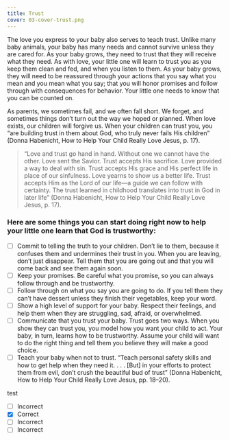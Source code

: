 ```yaml
---
title: Trust
cover: 03-cover-trust.png
---
```


The love you express to your baby also serves to teach trust. Unlike many baby animals, your baby has many needs and cannot survive unless they are cared for. As your baby grows, they need to trust that they will receive what they need. As with love, your little one will learn to trust you as you keep them clean and fed, and when you listen to them. As your baby grows, they will need to be reassured through your actions that you say what you mean and you mean what you say; that you will honor promises and follow through with consequences for behavior. Your little one needs to know that you can be counted on.

As parents, we sometimes fail, and we often fall short. We forget, and sometimes things don’t turn out the way we hoped or planned. When love exists, our children will forgive us. When your children can trust you, you “are building trust in them about God, who truly never fails His children” (Donna Habenicht, How to Help Your Child Really Love Jesus, p. 17).

> “Love and trust go hand in hand. Without one we cannot have the other. Love sent the Savior. Trust accepts His sacrifice. Love provided a way to deal with sin. Trust accepts His grace and His perfect life in place of our sinfulness. Love yearns to show us a better life. Trust accepts Him as the Lord of our life—a guide we can follow with certainty. The trust learned in childhood translates into trust in God in later life” (Donna Habenicht, How to Help Your Child Really Love Jesus, p. 17).

### Here are some things you can start doing right now to help your little one learn that God is trustworthy:

- [ ] Commit to telling the truth to your children. Don’t lie to them, because it confuses them and undermines their trust in you. When you are leaving, don’t just disappear. Tell them that you are going out and that you will come back and see them again soon.
- [ ] Keep your promises. Be careful what you promise, so you can always follow through and be trustworthy.
- [ ] Follow through on what you say you are going to do. If you tell them they can’t have dessert unless they finish their vegetables, keep your word.
- [ ] Show a high level of support for your baby. Respect their feelings, and help them when they are struggling, sad, afraid, or overwhelmed.
- [ ] Communicate that you trust your baby. Trust goes two ways. When you show they can trust you, you model how you want your child to act. Your baby, in turn, learns how to be trustworthy. Assume your child will want to do the right thing and tell them you believe they will make a good choice.
- [ ] Teach your baby when not to trust. “Teach personal safety skills and how to get help when they need it. . . . [But] in your efforts to protect them from evil, don’t crush the beautiful bud of trust” (Donna Habenicht, How to Help Your Child Really Love Jesus, pp. 18–20).

test

- [ ] Incorrect
- [x] Correct
- [ ] Incorrect
- [ ] Incorrect